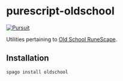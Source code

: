 # purescript-oldschool

[![Pursuit](https://pursuit.purescript.org/packages/purescript-oldschool/badge)](https://pursuit.purescript.org/packages/purescript-oldschool)

Utilities pertaining to [Old School RuneScape](https://oldschool.runescape.com/).

## Installation

```
spago install oldschool
```
